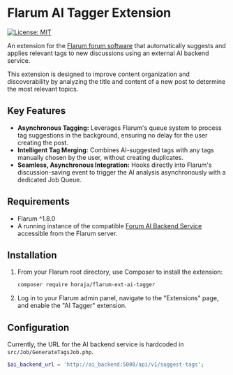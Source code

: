 # Flarum AI Tagger Extension

[![License: MIT](https://img.shields.io/badge/License-MIT-yellow.svg)](https://opensource.org/licenses/MIT)

An extension for the [Flarum forum software](https://flarum.org/) that automatically suggests and applies relevant tags to new discussions using an external AI backend service.

This extension is designed to improve content organization and discoverability by analyzing the title and content of a new post to determine the most relevant topics.

## Key Features

- **Asynchronous Tagging:** Leverages Flarum's queue system to process tag suggestions in the background, ensuring no delay for the user creating the post.
- **Intelligent Tag Merging:** Combines AI-suggested tags with any tags manually chosen by the user, without creating duplicates.
- **Seamless, Asynchronous Integration:** Hooks directly into Flarum's discussion-saving event to trigger the AI analysis asynchronously with a dedicated Job Queue.

## Requirements

- Flarum ^1.8.0
- A running instance of the compatible [Forum AI Backend Service](https://github.com/horaja/forum-ai-backend) accessible from the Flarum server.

## Installation

1.  From your Flarum root directory, use Composer to install the extension:
    ```bash
    composer require horaja/flarum-ext-ai-tagger
    ```
2.  Log in to your Flarum admin panel, navigate to the "Extensions" page, and enable the "AI Tagger" extension.

## Configuration

Currently, the URL for the AI backend service is hardcoded in `src/Job/GenerateTagsJob.php`.

```php
$ai_backend_url = 'http://ai_backend:5000/api/v1/suggest-tags';